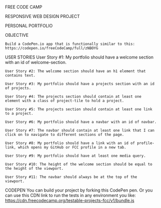 FREE CODE CAMP

RESPONSIVE WEB DESIGN PROJECT

PERSONAL PORTFOLIO

OBJECTIVE
    
    Build a CodePen.io app that is functionally similar to this: https://codepen.io/freeCodeCamp/full/zNBOYG

USER STORIES
    User Story #1: My portfolio should have a welcome section with an id of welcome-section.

    User Story #2: The welcome section should have an h1 element that contains text.

    User Story #3: My portfolio should have a projects section with an id of projects.

    User Story #4: The projects section should contain at least one element with a class of project-tile to hold a project.

    User Story #5: The projects section should contain at least one link to a project.

    User Story #6: My portfolio should have a navbar with an id of navbar.

    User Story #7: The navbar should contain at least one link that I can click on to navigate to different sections of the page.

    User Story #8: My portfolio should have a link with an id of profile-link, which opens my GitHub or FCC profile in a new tab.

    User Story #9: My portfolio should have at least one media query.

    User Story #10: The height of the welcome section should be equal to the height of the viewport.

    User Story #11: The navbar should always be at the top of the viewport.

CODEPEN
    You can build your project by forking this CodePen pen. Or you can use this CDN link to run the tests in any environment you like: https://cdn.freecodecamp.org/testable-projects-fcc/v1/bundle.js
